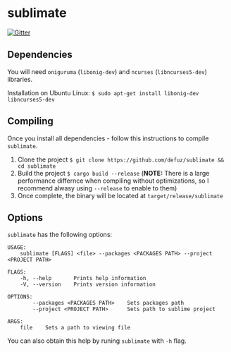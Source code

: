 # sublimate

[![Gitter](https://badges.gitter.im/defuz/sublimate.svg)](https://gitter.im/defuz/sublimate?utm_source=badge&utm_medium=badge&utm_campaign=pr-badge&utm_content=badge)

## Dependencies

You will need `oniguruma` (`libonig-dev`) and `ncurses` (`libncurses5-dev`) libraries.

Installation on Ubuntu Linux: `$ sudo apt-get install libonig-dev libncurses5-dev`

## Compiling

Once you install all dependencies - follow this instructions to compile `sublimate`.

 1. Clone the project `$ git clone https://github.com/defuz/sublimate && cd sublimate`
 2. Build the project `$ cargo build --release` (**NOTE:** There is a large performance differnce when compiling without optimizations, so I recommend alwasy using `--release` to enable to them)
 3. Once complete, the binary will be located at `target/release/sublimate`

## Options

`sublimate` has the following options:

```
USAGE:
    sublimate [FLAGS] <file> --packages <PACKAGES PATH> --project <PROJECT PATH>

FLAGS:
    -h, --help       Prints help information
    -V, --version    Prints version information

OPTIONS:
        --packages <PACKAGES PATH>    Sets packages path
        --project <PROJECT PATH>      Sets path to sublime project

ARGS:
    file    Sets a path to viewing file
```
You can also obtain this help by runing `sublimate` with `-h` flag.
